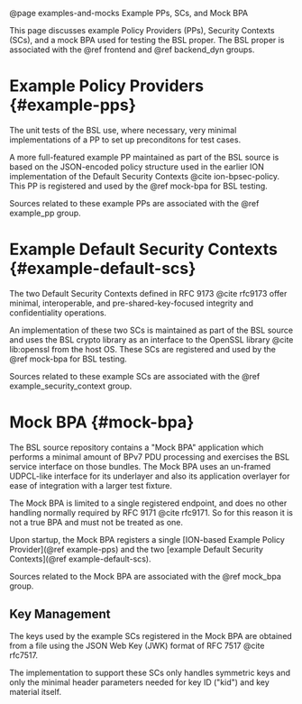 @page examples-and-mocks Example PPs, SCs, and Mock BPA
<!--
Copyright (c) 2025 The Johns Hopkins University Applied Physics
Laboratory LLC.

This file is part of the Bundle Protocol Security Library (BSL).

Licensed under the Apache License, Version 2.0 (the "License");
you may not use this file except in compliance with the License.
You may obtain a copy of the License at
    http://www.apache.org/licenses/LICENSE-2.0
Unless required by applicable law or agreed to in writing, software
distributed under the License is distributed on an "AS IS" BASIS,
WITHOUT WARRANTIES OR CONDITIONS OF ANY KIND, either express or implied.
See the License for the specific language governing permissions and
limitations under the License.

This work was performed for the Jet Propulsion Laboratory, California
Institute of Technology, sponsored by the United States Government under
the prime contract 80NM0018D0004 between the Caltech and NASA under
subcontract 1700763.
-->

This page discusses example Policy Providers (PPs), Security Contexts (SCs), and a mock BPA used for testing the BSL proper.
The BSL proper is associated with the @ref frontend and @ref backend_dyn groups.

# Example Policy Providers {#example-pps}

The unit tests of the BSL use, where necessary, very minimal implementations of a PP to set up preconditons for test cases.

A more full-featured example PP maintained as part of the BSL source is based on the JSON-encoded policy structure used in the earlier ION implementation of the Default Security Contexts @cite ion-bpsec-policy.
This PP is registered and used by the @ref mock-bpa for BSL testing.

Sources related to these example PPs are associated with the @ref example_pp group.

# Example Default Security Contexts {#example-default-scs}

The two Default Security Contexts defined in RFC 9173 @cite rfc9173 offer minimal, interoperable, and pre-shared-key-focused integrity and confidentiality operations.

An implementation of these two SCs is maintained as part of the BSL source and uses the BSL crypto library as an interface to the OpenSSL library @cite lib:openssl from the host OS.
These SCs are registered and used by the @ref mock-bpa for BSL testing.

Sources related to these example SCs are associated with the @ref example_security_context group.

# Mock BPA {#mock-bpa}

The BSL source repository contains a "Mock BPA" application which performs a minimal amount of BPv7 PDU processing and exercises the BSL service interface on those bundles.
The Mock BPA uses an un-framed UDPCL-like interface for its underlayer and also its application overlayer for ease of integration with a larger test fixture.

The Mock BPA is limited to a single registered endpoint, and does no other handling normally required by RFC 9171 @cite rfc9171. So for this reason it is not a true BPA and must not be treated as one.

Upon startup, the Mock BPA registers a single [ION-based Example Policy Provider](@ref example-pps) and the two [example Default Security Contexts](@ref example-default-scs).

Sources related to the Mock BPA are associated with the @ref mock_bpa group.


## Key Management

The keys used by the example SCs registered in the Mock BPA are obtained from a file using the JSON Web Key (JWK) format of RFC 7517 @cite rfc7517.

The implementation to support these SCs only handles symmetric keys and only the minimal header parameters needed for key ID ("kid") and key material itself.
